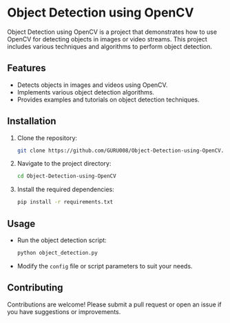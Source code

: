 # Object Detection using OpenCV

Object Detection using OpenCV is a project that demonstrates how to use OpenCV for detecting objects in images or video streams. This project includes various techniques and algorithms to perform object detection.

## Features
- Detects objects in images and videos using OpenCV.
- Implements various object detection algorithms.
- Provides examples and tutorials on object detection techniques.

## Installation
1. Clone the repository:
   ```bash
   git clone https://github.com/GURU008/Object-Detection-using-OpenCV.git
   ```
2. Navigate to the project directory:
   ```bash
   cd Object-Detection-using-OpenCV
   ```
3. Install the required dependencies:
   ```bash
   pip install -r requirements.txt
   ```

## Usage
- Run the object detection script:
  ```bash
  python object_detection.py
  ```
- Modify the `config` file or script parameters to suit your needs.

## Contributing
Contributions are welcome! Please submit a pull request or open an issue if you have suggestions or improvements.
